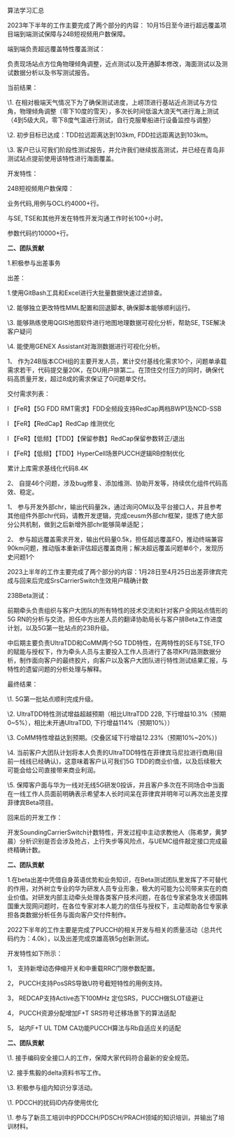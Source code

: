 算法学习汇总



2023年下半年的工作主要完成了两个部分的内容： 10月15日至今进行超远覆盖项目端到端测试保障与24B短视频用户数保障。

端到端负责超远覆盖特性覆盖测试：

负责现场站点方位角物理倾角调整，近点测试以及开通脚本修改，海面测试以及测试数据分析以及书写测试报告。

当前结果：

\1.  在相对极端天气情况下为了确保测试进度，上崂顶进行基站近点测试与方位角，物理倾角调整（零下10度的雪天），多次长时间低温大浪天气进行海上测试（4到5级大风，零下8度气温进行测试，自行克服晕船进行设备监控与调整）

\2.  初步目标已达成：TDD拉远距离达到103km, FDD拉远距离达到103km。

\3.  客户已认可我们阶段性测试报告，并允许我们继续拔高测试，并已经在青岛非测试站点提前使用该特性进行海面覆盖。

开发特性：

24B短视频用户数保障：

业务代码,用例与OCL约4000+行。

与SE, TSE和其他开发在特性开发沟通工作时长100+小时。

参数代码约10000+行。

**二、团队贡献**

1.积极参与出差事务                               

出差：

1.使用GitBash工具和Excel进行大批量数据快速过滤排查。

\2. 能够独立更改特性MML配置和回退脚本, 确保脚本能够顺利运行。

\3. 能够熟练使用QGIS地图软件进行地图地理数据可视化分析，帮助SE, TSE解决客户疑问

\4. 能使用GENEX Assistant对海测数据进行可视化分析。

1、    作为24B版本CCH组的主要开发人员，累计交付基线化需求10个，问题单承载需求若干，代码提交量20K，在DU用户排第二。在顶住交付压力的同时，确保代码高质量开发，超过8成的需求保证了0问题单交付。

交付需求列表：

l 【FeR】【5G FDD RMT需求】FDD全频段支持RedCap两档BWP1及NCD-SSB

l 【FeR】【RedCap】RedCap 维测优化

l 【FeR】【低频】【TDD】【保留参数】RedCap保留参数转正/退出

l 【FeR】【低频】【TDD】HyperCell场景PUCCH逻辑RB控制优化

累计上库需求基线化代码8.4K

2、    自提46个问题，涉及bug修复、添加维测、协助开发等，持续优化组件代码高效、稳定。

1、 参与开发外部chr，输出代码量2k，通过询问OM以及平台接口人，并且参考其他组件外部chr代码，请教开发逻辑，完成ceusm外部chr框架，提炼了绝大部分公共机制，做到之后新增外部chr能够简单适配；

2、 参与超远覆盖需求开发，输出代码量0.5k，担任超远覆盖FO，推动终端兼容90km问题，推动版本重新评估超远覆盖商用；解决超远覆盖问题单6个，发现历史问题1个

2023上半年的工作主要完成了两个部分的内容：1月28日至4月25日出差菲律宾完成与回来后完成SrsCarrierSwitch生效用户精确计数

23BBeta测试：

前期牵头负责组织与客户大团队的所有特性的技术交流和针对客户全网站点情形的5G RN的分析与交流，担任中方出差人员的翻译协助局长与客户排Beta工作进度计划，以及5G第一批站点的23B升级。

中后期主要负责UltraTDD和CoMM两个5G TDD特性，在两特性的SE与TSE,TFO的赋能与授权下，作为牵头人员与主要投入工作人员进行了各项KPI/路测数据分析，制作面向客户的最终胶片，向客户以及客户大团队进行特性测试结果汇报，与特性的遗留问题的分析处理与解释。

最终结果：

\1.  5G第一批站点顺利完成升级。

\2.  UltraTDD特性测试增益超越预期（相比UltraTDD 22B, 下行增益10.3%（预期0~5%），相比未开通UltraTDD, 下行增益114%（预期10%））

\3.  CoMM特性增益达到预期。(交叠区域下行增益12.23%（预期10%~20%）)

\4.  当前客户大团队计划将本人负责的UltraTDD特性在菲律宾马尼拉进行商用(目前一线线已经确认)，这意味着客户认可我们5G TDD的商业价值，以及后续极大可能会给公司直接带来商业利润。

\5.  保障客户面与华为一线对无线5G研发0投诉，并且客户多次在不同场合中当面在一线工作人员面前明确表示希望本人长时间呆在菲律宾并明年可以再次出差支撑菲律宾Beta项目。

回来后的开发工作：

开发SoundingCarrierSwitch计数特性，开发过程中主动求教他人（陈希梦，黄梦晨）分析识别是否会涉及抢占，上行失步等风险点，与UEMC组件敲定接口完成最终精确计数。

 

**二、团队贡献**

1.在beta出差中凭借自身英语优势和业务知识，在Beta测试团队里发挥了不可替代的作用，对外树立专业的华为研发人员专业形象，极大的可能为公司带来实在的商业价值。对研发内部主动牵头处理各类客户技术问题，在各位专家紧急攻关德国韩国重大现网问题时，在各位专家对本人能力的信任与授权下，主动帮助各位专家承担各类数据分析任务与面向客户交付件制作。

2022下半年的工作主要是完成了PUCCH的相关开发与相关的质量活动（总共代码约为：4.0k），以及出差完成京雄高铁5g创新测试。

开发特性如下所示：

1， 支持新增动态伸缩开关和中重载RRC门限参数配置。

2， PUCCH支持PosSRS导致U符号截短特性的用例支持。

3， REDCAP支持Active态下100MHz 定位SRS，PUCCH做SLOT级避让

4， PUCCH资源分配增加F+T SRS符号迁移场景下的算法适配

5， 站内F+T UL TDM CA功能PUCCH算法与Rb自适应关的适配

**二、团队贡献**

\1.   接手编码安全接口人的工作，保障大家代码符合最新的安全规范。

\2.   接手焦毅的delta资料书写工作。

\3.   积极参与组内知识分享活动。

\1.  PDCCH的扰码ID内存使用优化

\1. 参与了新员工培训中的PDCCH/PDSCH/PRACH领域的知识培训，并输出了培训材料。